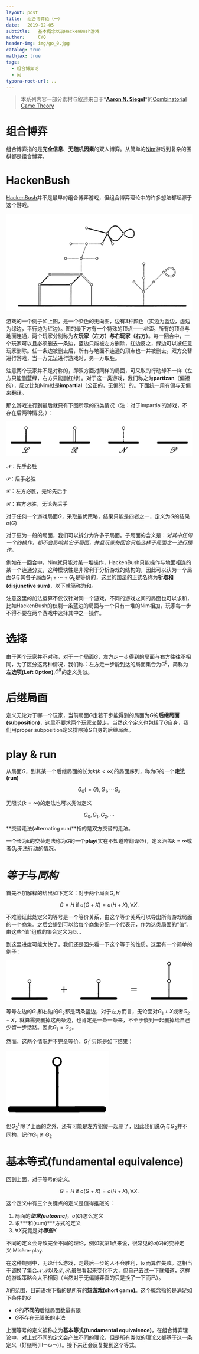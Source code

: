 ```yaml
---
layout: post
title:  组合博弈论（一）
date:   2019-02-05
subtitle:   基本概念以及HackenBush游戏
author:     CYQ
header-img: img/go_0.jpg
catalog: true
mathjax: true
tags:
  - 组合博弈论
  - 闲
typora-root-url: ..
---
```

> 本系列内容一部分素材与叙述来自于*[**Aaron N. Siegel**](https://bookstore.ams.org/authors@AuthorsSearch=Siegel%2C%20Aaron)*的[Combinatorial Game Theory](https://bookstore.ams.org/gsm-146/)

# 组合博弈

组合博弈指的是**完全信息**、**无随机因素**的双人博弈。从简单的[Nim](https://en.wikipedia.org/wiki/Nim)游戏到复杂的围棋都是组合博弈。
# HackenBush
[HackenBush](https://en.wikipedia.org/wiki/Hackenbush)并不是最早的组合博弈游戏，但组合博弈理论中的许多想法都起源于这个游戏。

![](/img/hb_0.png)

游戏的一个例子如上图，是一个染色的无向图，边有3种颜色（实边为蓝边，虚边为绿边，平行边为红边）。图的最下方有一个特殊的顶点——*地面*。所有的顶点与地面连通，两个玩家分别称为**左玩家（左方）**与**右玩家（右方）**。每一回合中，一个玩家可以且必须删去一条边，蓝边只能被左方删除，红边反之，绿边可以被任意玩家删除。任一条边被删去后，所有与地面不连通的顶点也一并被删去。双方交替进行游戏，当一方无法进行游戏时，另一方取胜。

注意两个玩家并不是对称的，即双方面对同样的局面，可采取的行动却不一样（左方只能删蓝绿，右方只能删红绿）。对于这一类游戏，我们称之为**partizan**（偏袒的），反之比如Nim就是**impartial**（公正的，无偏的）的。下面统一用有偏与无偏来翻译。

那么游戏进行到最后就只有下图所示的四类情况（注：对于impartial的游戏，不存在后两种情况。）：

![](/img/hb_1.png)

$\mathscr{N}​$：先手必胜

$\mathscr{P}​$：后手必胜

$\mathscr{L}$：左方必胜，无论先后手

$\mathscr{R}$：右方必胜，无论先后手

对于任何一个游戏局面$G$，采取最优策略，结果只能是四者之一，定义为$G$的结果$o(G)$

对于更为一般的局面，我们可以拆分为许多子局面。子局面的含义是：*对其中任何一个的操作，都不会影响其它子局面，并且玩家每回合只能选择子局面之一进行操作。*

例如在一回合中，Nim就只能对某一堆操作，HackenBush只能操作与地面相连的某一个连通分支，这种模块性是非常利于分析游戏的结构的，因此可以认为一个局面$G$与其各子局面$G_1+\cdots+G_k$是等价的，这里的加法的正式名称为**析取和(disjunctive sum)**，以下就简称为和。

注意这里的加法运算不仅仅针对同一个游戏，不同的游戏之间的局面也可以求和，比如HackenBush的仅剩一条蓝边的局面与一个只有一堆的Nim相加，玩家每一步不得不要在两个游戏中选择其中之一操作。

# 选择
由于两个玩家并不对称，对于一个局面$G$，左方走一步得到的局面与右方往往不相同，为了区分这两种情况，我们称：左方走一步能到达的局面集合为$G^L$，简称为**左选项(Left Option)**,$G^R$的定义类似。

# 后继局面

定义无论对于哪一个玩家，当前局面$G$走若干步能得到的局面为$G$的**后继局面(subposition)**，这里不要求两个玩家交替走。当然这个定义也包括了$G$自身，我们用proper subposition定义排除掉$G$自身的后继局面。

# play & run

从局面$G$，到其某一个后继局面的长为$k(k<\infty)$的局面序列，称为$G$的一个**走法(run)**

$$
G_0(=G),G_1,\cdots G_k
$$

无限长$(k=\infty)$的走法也可以类似定义

$$
G_0,G_1,G_2,\cdots
$$

**交替走法(alternating run)**指的是双方交替的走法。

一个长为$k$的交替走法称为$G$的一个**play**(实在不知道咋翻译😓)，定义涵盖$k=\infty$或者$G_k$无法行动的情况。

# *等于*与*同构*

首先不加解释的给出如下定义：对于两个局面$G,H​$

$$G=H \text{ if } o(G+X) = o(H+X), \forall X.$$

不难验证此处定义的等号是一个等价关系，由这个等价关系可以导出所有游戏局面的一个商集。之后会提到可以给每个商集分配一个代表元，作为这类局面的“值”。由这些“值”组成的集合定义为$\mathbb{G}$...

到这里进度可能太快了，我们还是回头看一下这个等于的性质。这里有一个简单的例子：

![](/img/hb_2.png)

等号左边的$G_1$和右边的$G_2$都是两条蓝边，对于左方而言，无论面对$G_1+X$或者$G_2+X$，就算需要删掉这两条边，也肯定是一条一条来，不至于傻到一起删掉给自己少留一步活路。因此$G_1=G_2$。

然而，这两个情况并不完全等价，$G_1^L$只能是如下结果：

![](/img/hb_3.png)

但$G_2^L$除了上面的之外，还有可能是左方犯傻一起删了，因此我们说$G_1$与$G_2$并不同构，记作$G_1\ncong G_2$

# 基本等式(fundamental equivalence)

回到上面，对于等号的定义。

$$G=H \text{ if } o(G+X) = o(H+X), \forall X.$$

这个定义中有三个关键点的定义是值得推敲的：

1. 局面的***结果(outcome)***，$o(G)$怎么定义
2. 求***和(sum)***方式的定义
3. $\forall X$究竟是对***哪些***$X$

不同的定义会导致完全不同的理论，例如就第1点来说，很常见的$o(G)$的变种定义:Misère-play.

在这种规则中，无论什么游戏，走最后一步的人不会胜利，反而算作失败。这相当于调换了集合$\mathscr{N},\mathscr{P}$以及$\mathscr{L},\mathscr{R}$.虽然看起来变化不大，但自己去试一下就知道，这样的游戏策略会大不相同（当然对于无偏博弈真的只是换了一下而已）。

$X$的范围，目前语境下指的是所有的**短游戏(short game)**。这个概念指的是满足如下条件的$G$

- $G$的**不同的**后继局面数量有限
- $G$不存在无限长的走法

上面等号的定义被称之为**基本等式(fundamental equivalence)**，在组合博弈理论中，对上式不同的定义会产生不同的理论，但是所有类似的理论又都基于这一条定义（好绕啊(lll￢ω￢)）。接下来还会反复提到这个等式。



